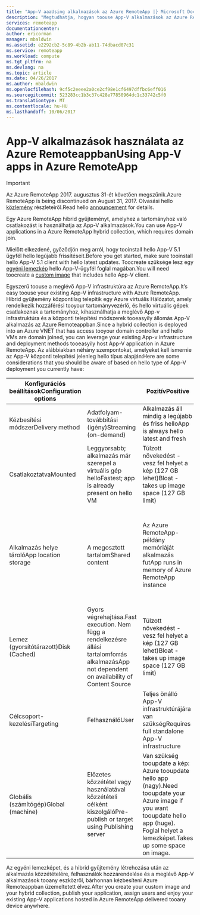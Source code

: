 ```yaml
---
title: "App-V aaaUsing alkalmazások az Azure RemoteApp |} Microsoft Docs"
description: "Megtudhatja, hogyan toouse App-V alkalmazások az Azure Remoteappban."
services: remoteapp
documentationcenter: 
author: ericorman
manager: mbaldwin
ms.assetid: e2292cb2-5c89-4b2b-ab11-74dbacd07c31
ms.service: remoteapp
ms.workload: compute
ms.tgt_pltfrm: na
ms.devlang: na
ms.topic: article
ms.date: 04/26/2017
ms.author: mbaldwin
ms.openlocfilehash: 9cf5c2eeee2a0ce2cf98e1cf6497dffbc6eff016
ms.sourcegitcommit: 523283cc1b3c37c428e77850964dc1c33742c5f0
ms.translationtype: MT
ms.contentlocale: hu-HU
ms.lasthandoff: 10/06/2017
---
```

# <a name="using-app-v-apps-in-azure-remoteapp"></a><span data-ttu-id="307f9-103">App-V alkalmazások használata az Azure Remoteappban</span><span class="sxs-lookup"><span data-stu-id="307f9-103">Using App-V apps in Azure RemoteApp</span></span>
> [!IMPORTANT]
> <span data-ttu-id="307f9-104">Az Azure RemoteApp 2017. augusztus 31-ét követően megszűnik.</span><span class="sxs-lookup"><span data-stu-id="307f9-104">Azure RemoteApp is being discontinued on August 31, 2017.</span></span> <span data-ttu-id="307f9-105">Olvasási hello [közlemény](https://go.microsoft.com/fwlink/?linkid=821148) részleteiről.</span><span class="sxs-lookup"><span data-stu-id="307f9-105">Read hello [announcement](https://go.microsoft.com/fwlink/?linkid=821148) for details.</span></span>
> 
> 

<span data-ttu-id="307f9-106">Egy Azure RemoteApp hibrid gyűjteményt, amelyhez a tartományhoz való csatlakozást is használhatja az App-V alkalmazások.</span><span class="sxs-lookup"><span data-stu-id="307f9-106">You can use App-V applications in a Azure RemoteApp hybrid collection, which requires domain join.</span></span>

<span data-ttu-id="307f9-107">Mielőtt elkezdené, győződjön meg arról, hogy tooinstall hello App-V 5.1 ügyfél hello legújabb frissítéseit.</span><span class="sxs-lookup"><span data-stu-id="307f9-107">Before you get started, make sure tooinstall hello App-V 5.1 client with hello latest updates.</span></span> <span data-ttu-id="307f9-108">Toocreate szüksége lesz egy [egyéni lemezkép](remoteapp-create-custom-image.md) hello App-V-ügyfél foglal magában.</span><span class="sxs-lookup"><span data-stu-id="307f9-108">You will need toocreate a [custom image](remoteapp-create-custom-image.md) that includes hello App-V client.</span></span>  

<span data-ttu-id="307f9-109">Egyszerű toouse a meglévő App-V infrastruktúra az Azure RemoteApp.</span><span class="sxs-lookup"><span data-stu-id="307f9-109">It’s easy toouse your existing App-V infrastructure with Azure RemoteApp.</span></span> <span data-ttu-id="307f9-110">Hibrid gyűjtemény központilag telepítik egy Azure virtuális Hálózatot, amely rendelkezik hozzáférési tooyour tartományvezérlő, és hello virtuális gépek csatlakoznak a tartományhoz, kihasználhatja a meglévő App-v infrastruktúra és a központi telepítési módszerek tooeasyily állomás App-V alkalmazás az Azure Remoteappban.</span><span class="sxs-lookup"><span data-stu-id="307f9-110">Since a hybrid collection is deployed into an Azure VNET that has access tooyour domain controller and hello VMs are domain joined, you can leverage your existing App-v infrastructure and deployment methods tooeasyily host App-V application in Azure RemoteApp.</span></span> <span data-ttu-id="307f9-111">Az alábbiakban néhány szempontokat, amelyeket kell ismernie az App-V központi telepítési jelenleg hello típus alapján:</span><span class="sxs-lookup"><span data-stu-id="307f9-111">Here are some considerations that you should be aware of based on hello type of App-V deployment you currently have:</span></span>

| <span data-ttu-id="307f9-112">Konfigurációs beállítások</span><span class="sxs-lookup"><span data-stu-id="307f9-112">Configuration options</span></span> |  | <span data-ttu-id="307f9-113">Pozitív</span><span class="sxs-lookup"><span data-stu-id="307f9-113">Positive</span></span> | <span data-ttu-id="307f9-114">Negatív.</span><span class="sxs-lookup"><span data-stu-id="307f9-114">Negative</span></span> |
| --- | --- | --- | --- |
| <span data-ttu-id="307f9-115">Kézbesítési módszer</span><span class="sxs-lookup"><span data-stu-id="307f9-115">Delivery method</span></span> |<span data-ttu-id="307f9-116">Adatfolyam-továbbítási (igény)</span><span class="sxs-lookup"><span data-stu-id="307f9-116">Streaming (on-demand)</span></span> |<span data-ttu-id="307f9-117">Alkalmazás áll mindig a legújabb és friss hello</span><span class="sxs-lookup"><span data-stu-id="307f9-117">App is always hello latest and fresh</span></span> |<span data-ttu-id="307f9-118">Első késleltetés</span><span class="sxs-lookup"><span data-stu-id="307f9-118">First time latency</span></span> |
| <span data-ttu-id="307f9-119">Csatlakoztatva</span><span class="sxs-lookup"><span data-stu-id="307f9-119">Mounted</span></span> |<span data-ttu-id="307f9-120">Leggyorsabb; alkalmazás már szerepel a virtuális gép hello</span><span class="sxs-lookup"><span data-stu-id="307f9-120">Fastest; app is already present on hello VM</span></span> |<span data-ttu-id="307f9-121">Túlzott növekedést - vesz fel helyet a kép (127 GB lehet)</span><span class="sxs-lookup"><span data-stu-id="307f9-121">Bloat - takes up image space (127 GB limit)</span></span> | |
| <span data-ttu-id="307f9-122">Alkalmazás helye tároló</span><span class="sxs-lookup"><span data-stu-id="307f9-122">App location storage</span></span> |<span data-ttu-id="307f9-123">A megosztott tartalom</span><span class="sxs-lookup"><span data-stu-id="307f9-123">Shared content</span></span> |<span data-ttu-id="307f9-124">Az Azure RemoteApp-példány memóriáját alkalmazás fut</span><span class="sxs-lookup"><span data-stu-id="307f9-124">App runs in memory of Azure RemoteApp instance</span></span> |<span data-ttu-id="307f9-125">Memória és jó kapcsolat toostreaming (fájl) kiszolgáló hello alkalmazást tartalmazó eats</span><span class="sxs-lookup"><span data-stu-id="307f9-125">Eats memory and good connection toostreaming (file) server where hello app resides</span></span> |
| <span data-ttu-id="307f9-126">Lemez (gyorsítótárazott)</span><span class="sxs-lookup"><span data-stu-id="307f9-126">Disk (Cached)</span></span> |<span data-ttu-id="307f9-127">Gyors végrehajtása.</span><span class="sxs-lookup"><span data-stu-id="307f9-127">Fast execution.</span></span> <span data-ttu-id="307f9-128">Nem függ a rendelkezésre állási tartalomforrás alkalmazás</span><span class="sxs-lookup"><span data-stu-id="307f9-128">App not dependent on availability of Content Source</span></span> |<span data-ttu-id="307f9-129">Túlzott növekedést - vesz fel helyet a kép (127 GB lehet)</span><span class="sxs-lookup"><span data-stu-id="307f9-129">Bloat - takes up image space (127 GB limit)</span></span> | |
| <span data-ttu-id="307f9-130">Célcsoport-kezelési</span><span class="sxs-lookup"><span data-stu-id="307f9-130">Targeting</span></span> |<span data-ttu-id="307f9-131">Felhasználó</span><span class="sxs-lookup"><span data-stu-id="307f9-131">User</span></span> |<span data-ttu-id="307f9-132">Teljes önálló App-V infrastruktúrájára van szükség</span><span class="sxs-lookup"><span data-stu-id="307f9-132">Requires full standalone App-V infrastructure</span></span> | |
| <span data-ttu-id="307f9-133">Globális (számítógép)</span><span class="sxs-lookup"><span data-stu-id="307f9-133">Global (machine)</span></span> |<span data-ttu-id="307f9-134">Előzetes közzététel vagy használatával közzétételi célként kiszolgáló</span><span class="sxs-lookup"><span data-stu-id="307f9-134">Pre-publish or target using Publishing server</span></span> |<span data-ttu-id="307f9-135">Van szükség tooupdate a kép: Azure tooupdate hello app (nagy).</span><span class="sxs-lookup"><span data-stu-id="307f9-135">Need tooupdate your Azure image if you want tooupdate hello app (huge).</span></span> <span data-ttu-id="307f9-136">Foglal helyet a lemezképet.</span><span class="sxs-lookup"><span data-stu-id="307f9-136">Takes up some space on image.</span></span> | |

 <span data-ttu-id="307f9-137">Az egyéni lemezképet, és a hibrid gyűjtemény létrehozása után az alkalmazás közzétételére, felhasználók hozzárendelése és a meglévő App-V alkalmazások tooany eszközről, bárhonnan kézbesíteni Azure Remoteappban üzemeltetett élvez.</span><span class="sxs-lookup"><span data-stu-id="307f9-137">After you create your custom image and your hybrid collection, publish your application, assign users and enjoy your existing App-V applications hosted in Azure RemoteApp delivered tooany device anywhere.</span></span>


